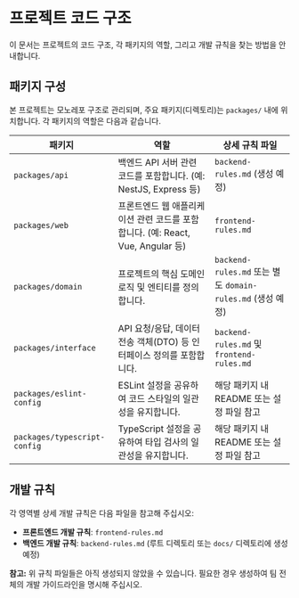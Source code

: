# 프로젝트 코드 구조

이 문서는 프로젝트의 코드 구조, 각 패키지의 역할, 그리고 개발 규칙을 찾는 방법을 안내합니다.

## 패키지 구성

본 프로젝트는 모노레포 구조로 관리되며, 주요 패키지(디렉토리)는 `packages/` 내에 위치합니다. 각 패키지의 역할은 다음과 같습니다.

| 패키지             | 역할                                                                 | 상세 규칙 파일                               |
| ------------------ | -------------------------------------------------------------------- | -------------------------------------------- |
| `packages/api`     | 백엔드 API 서버 관련 코드를 포함합니다. (예: NestJS, Express 등)          | `backend-rules.md` (생성 예정)             |
| `packages/web`     | 프론트엔드 웹 애플리케이션 관련 코드를 포함합니다. (예: React, Vue, Angular 등) | `frontend-rules.md`                        |
| `packages/domain`  | 프로젝트의 핵심 도메인 로직 및 엔티티를 정의합니다.                      | `backend-rules.md` 또는 별도 `domain-rules.md` (생성 예정) |
| `packages/interface` | API 요청/응답, 데이터 전송 객체(DTO) 등 인터페이스 정의를 포함합니다.    | `backend-rules.md` 및 `frontend-rules.md` |
| `packages/eslint-config` | ESLint 설정을 공유하여 코드 스타일의 일관성을 유지합니다.                | 해당 패키지 내 README 또는 설정 파일 참고      |
| `packages/typescript-config` | TypeScript 설정을 공유하여 타입 검사의 일관성을 유지합니다.             | 해당 패키지 내 README 또는 설정 파일 참고      |

## 개발 규칙

각 영역별 상세 개발 규칙은 다음 파일을 참고해 주십시오:

*   **프론트엔드 개발 규칙**: `frontend-rules.md`
*   **백엔드 개발 규칙**: `backend-rules.md` (루트 디렉토리 또는 `docs/` 디렉토리에 생성 예정)

**참고:** 위 규칙 파일들은 아직 생성되지 않았을 수 있습니다. 필요한 경우 생성하여 팀 전체의 개발 가이드라인을 명시해 주십시오.
